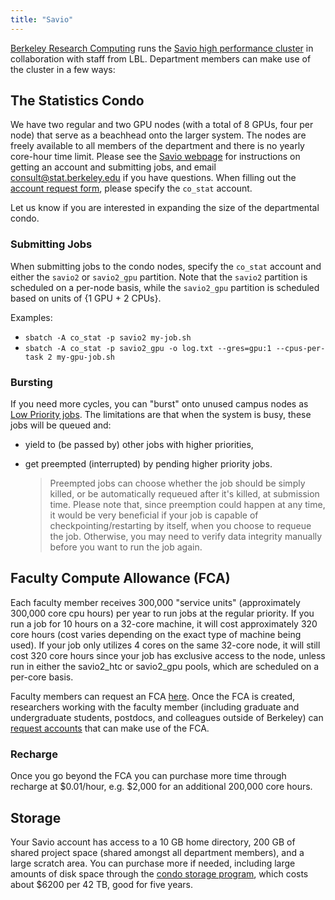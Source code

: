 ```yaml
---
title: "Savio"
---
```

[Berkeley Research Computing](http://research-it.berkeley.edu/) runs the
[Savio high performance
cluster](http://research-it.berkeley.edu/services/high-performance-computing)
in collaboration with staff from LBL. Department members can make use of
the cluster in a few ways:

## The Statistics Condo

We have two regular and two GPU nodes (with a total of 8 GPUs, four per
node) that serve as a beachhead onto the larger system. The nodes are
freely available to all members of the department and there is no yearly
core-hour time limit. Please see the [Savio
webpage](http://research-it.berkeley.edu/services/high-performance-computing)
for instructions on getting an account and submitting jobs, and email
<consult@stat.berkeley.edu> if you have questions. When filling out the
[account request
form](http://research-it.berkeley.edu/services/high-performance-computing/getting-account#Getting-User-Accounts),
please specify the `co_stat` account.

Let us know if you are interested in expanding the size of the
departmental condo.

### Submitting Jobs

When submitting jobs to the condo nodes, specify the `co_stat` account
and either the `savio2` or `savio2_gpu` partition. Note that the
`savio2` partition is scheduled on a per-node basis, while the
`savio2_gpu` partition is scheduled based on units of {1 GPU + 2 CPUs}.

Examples:

- `sbatch -A co_stat -p savio2 my-job.sh`
- `sbatch -A co_stat -p savio2_gpu -o log.txt --gres=gpu:1 --cpus-per-task 2 my-gpu-job.sh`

### Bursting

If you need more cycles, you can "burst" onto unused campus nodes as
[Low Priority
jobs](https://docs-research-it.berkeley.edu/services/high-performance-computing/user-guide/running-your-jobs/#low-priority).
The limitations are that when the system is busy, these jobs will be
queued and:

- yield to (be passed by) other jobs with higher priorities,

- get preempted (interrupted) by pending higher priority jobs.

  > Preempted jobs can choose whether the job should be simply killed,
  > or be automatically requeued after it's killed, at submission time.
  > Please note that, since preemption could happen at any time, it
  > would be very beneficial if your job is capable of
  > checkpointing/restarting by itself, when you choose to requeue the
  > job. Otherwise, you may need to verify data integrity manually
  > before you want to run the job again.

## Faculty Compute Allowance (FCA)

Each faculty member receives 300,000 "service units" (approximately
300,000 core cpu hours) per year to run jobs at the regular priority. If
you run a job for 10 hours on a 32-core machine, it will cost
approximately 320 core hours (cost varies depending on the exact type of
machine being used). If your job only utilizes 4 cores on the same
32-core node, it will still cost 320 core hours since your job has
exclusive access to the node, unless run in either the savio2_htc or
savio2_gpu pools, which are scheduled on a per-core basis.

Faculty members can request an FCA
[here](https://research-it.berkeley.edu/services/high-performance-computing/faculty-computing-allowance).
Once the FCA is created, researchers working with the faculty member
(including graduate and undergraduate students, postdocs, and colleagues
outside of Berkeley) can [request
accounts](https://research-it.berkeley.edu/services/high-performance-computing/faculty-computing-allowance)
that can make use of the FCA.

### Recharge

Once you go beyond the FCA you can purchase more time through recharge
at \$0.01/hour, e.g. \$2,000 for an additional 200,000 core hours.

## Storage

Your Savio account has access to a 10 GB home directory, 200 GB of
shared project space (shared amongst all department members), and a
large scratch area. You can purchase more if needed, including large
amounts of disk space through the [condo storage
program](https://research-it.berkeley.edu/services/high-performance-computing/brc-condo-storage-service-savio),
which costs about \$6200 per 42 TB, good for five years.
